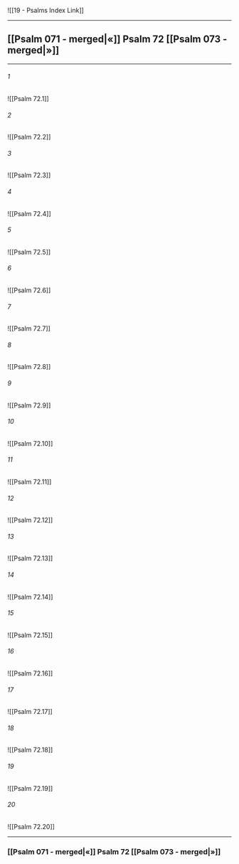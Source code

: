 ![[19 - Psalms Index Link]]

---
##  [[Psalm 071 - merged|«]] Psalm 72 [[Psalm 073 - merged|»]]

---

###### 1
![[Psalm 72.1]] 

###### 2
![[Psalm 72.2]] 

###### 3
![[Psalm 72.3]] 

###### 4
![[Psalm 72.4]]

###### 5 
![[Psalm 72.5]] 

###### 6
![[Psalm 72.6]] 

###### 7
![[Psalm 72.7]] 

###### 8
![[Psalm 72.8]] 

###### 9
![[Psalm 72.9]] 

###### 10
![[Psalm 72.10]] 

###### 11
![[Psalm 72.11]] 

###### 12
![[Psalm 72.12]]

###### 13
![[Psalm 72.13]] 

###### 14
![[Psalm 72.14]] 

###### 15
![[Psalm 72.15]]

###### 16
![[Psalm 72.16]] 

###### 17
![[Psalm 72.17]]

###### 18
![[Psalm 72.18]] 

###### 19
![[Psalm 72.19]] 

###### 20
![[Psalm 72.20]]


---
###  [[Psalm 071 - merged|«]] Psalm 72 [[Psalm 073 - merged|»]]